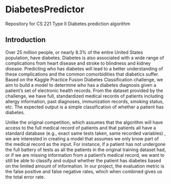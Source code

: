 DiabetesPredictor
=================

Repository for CS 221 Type II Diabetes prediction algorithm

## Introduction
Over 25 million people, or nearly 8.3% of the entire United States population, have diabetes. Diabetes is also associated with a wide range of complications from heart disease and stroke to blindness and kidney disease. Predicting who has diabetes will lead to a better understanding of these complications and the common comorbidities that diabetics suffer. Based on the Kaggle Practice Fusion Diabetes Classification challenge, we aim to build a model to determine who has a diabetes diagnosis given a patient’s set of electronic health records. From the dataset provided by the challenge, we have full, standardized medical records of patients including allergy information, past diagnoses, immunization records, smoking status, etc. The expected output is a simple classification of whether a patient has diabetes. 

Unlike the original competition, which assumes that the algorithm will have access to the full medical record of patients and that patients all have a standard database (e.g., exact same tests taken, same recorded variables) , we are interested in creating a model that assumes we only know part of the medical record as the input. For instance, if a patient has not undergone the full battery of tests as all the patients in the original training dataset had, or if we are missing information from a patient’s medical record, we want to still be able to classify and output whether the patient has diabetes based on the limited amount of information. In our project, the evaluation metric is the false positive and false negative rates, which when combined gives us the total error rate. 